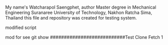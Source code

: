 My name's Watcharapol Saengphet, author
Master degree in Mechanical Engineering
Suranaree University of Technology, Nakhon Ratcha Sima, Thailand
this file and repository was created for testing system.

modified script

mod for see git show
###########################Test Clone Fetch 1